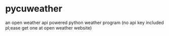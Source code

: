 # pycuweather
an open weather api powered  python weather program (no api key included pl;ease get one at open weather website)
